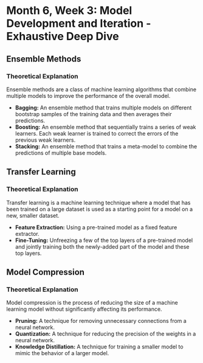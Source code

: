 
# Month 6, Week 3: Model Development and Iteration - Exhaustive Deep Dive

## Ensemble Methods

### Theoretical Explanation

Ensemble methods are a class of machine learning algorithms that combine multiple models to improve the performance of the overall model.

*   **Bagging:** An ensemble method that trains multiple models on different bootstrap samples of the training data and then averages their predictions.
*   **Boosting:** An ensemble method that sequentially trains a series of weak learners. Each weak learner is trained to correct the errors of the previous weak learners.
*   **Stacking:** An ensemble method that trains a meta-model to combine the predictions of multiple base models.

## Transfer Learning

### Theoretical Explanation

Transfer learning is a machine learning technique where a model that has been trained on a large dataset is used as a starting point for a model on a new, smaller dataset.

*   **Feature Extraction:** Using a pre-trained model as a fixed feature extractor.
*   **Fine-Tuning:** Unfreezing a few of the top layers of a pre-trained model and jointly training both the newly-added part of the model and these top layers.

## Model Compression

### Theoretical Explanation

Model compression is the process of reducing the size of a machine learning model without significantly affecting its performance.

*   **Pruning:** A technique for removing unnecessary connections from a neural network.
*   **Quantization:** A technique for reducing the precision of the weights in a neural network.
*   **Knowledge Distillation:** A technique for training a smaller model to mimic the behavior of a larger model.

